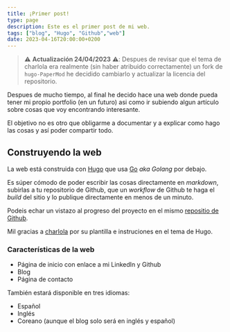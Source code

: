 ```yaml
---
title: ¡Primer post!
type: page
description: Este es el primer post de mi web.
tags: ["blog", "Hugo", "Github","web"]
date: 2023-04-16T20:00:00+0200
---
```


> ⚠️ **Actualización 24/04/2023** ⚠️: Despues de revisar que el tema de charlola era realmente (sin haber atribuido correctamente) un fork de `hugo-PaperMod` he decidido cambiarlo y actualizar la licencia del repositorio. 

Despues de mucho tiempo, al final he decido hace una web donde pueda tener mi propio portfolio (en un futuro) asi como ir subiendo algun artículo sobre cosas que voy encontrando interesante.

El objetivo no es otro que obligarme a documentar y a explicar como hago las cosas y así poder compartir todo.

## Construyendo la web

La web está construida con [Hugo](https://gohugo.io) que usa [Go](http://go.dev) *aka Golang* por debajo.

Es súper cómodo de poder escribir las cosas directamente en *markdown*, subirlas a tu repositorio de Github, que un *workflow* de Github te haga el *build* del sitio y lo publique directamente en menos de un minuto.

Podeis echar un vistazo al progreso del proyecto en el mismo [repositio de Github](https://github.com/jesusfj710/jesusfj710.github.io).

Mil gracias a [charlola](https://www.heycharlola.com/) por su plantilla e instruciones en el tema de Hugo.

### Características de la web

* Página de inicio con enlace a mi LinkedIn y Github
* Blog
* Página de contacto

También estará disponible en tres idiomas:

* Español
* Inglés
* Coreano (aunque el blog solo será en inglés y español)

